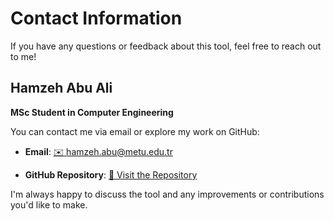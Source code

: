 # Contact Information

If you have any questions or feedback about this tool, feel free to reach out to me!

## Hamzeh Abu Ali
**MSc Student in Computer Engineering**

You can contact me via email or explore my work on GitHub:

- **Email**: [✉️ hamzeh.abu@metu.edu.tr](mailto:hamzeh.abu@metu.edu.tr)

- **GitHub Repository**: [🔗 Visit the Repository](http://your-github-repository-link)

I'm always happy to discuss the tool and any improvements or contributions you'd like to make.

